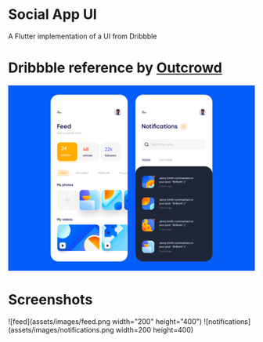 # Social App UI

A Flutter implementation of a UI from Dribbble

# Dribbble reference by [Outcrowd](https://dribbble.com/outcrowd)

![Original UI](assets/images/original-ui.png)

# Screenshots
![feed](assets/images/feed.png width="200" height="400") ![notifications](assets/images/notifications.png width=200 height=400)
